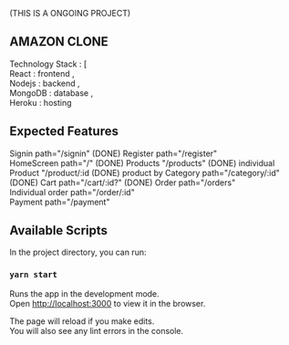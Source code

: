 (THIS IS A ONGOING PROJECT)
## AMAZON CLONE
Technology Stack : [  
    React : frontend ,  
    Nodejs : backend ,  
    MongoDB : database ,  
    Heroku : hosting  


## Expected Features 
Signin  path="/signin"  (DONE)
Register path="/register"  
HomeScreen  path="/"  (DONE)
Products "/products"   (DONE)
individual Product "/product/:id  (DONE)
product by Category path="/category/:id"  (DONE)
Cart path="/cart/:id?"  (DONE)
Order path="/orders"   
Individual order path="/order/:id"   
Payment path="/payment"  


## Available Scripts

In the project directory, you can run:

### `yarn start`

Runs the app in the development mode.<br />
Open [http://localhost:3000](http://localhost:3000) to view it in the browser.

The page will reload if you make edits.<br />
You will also see any lint errors in the console.

